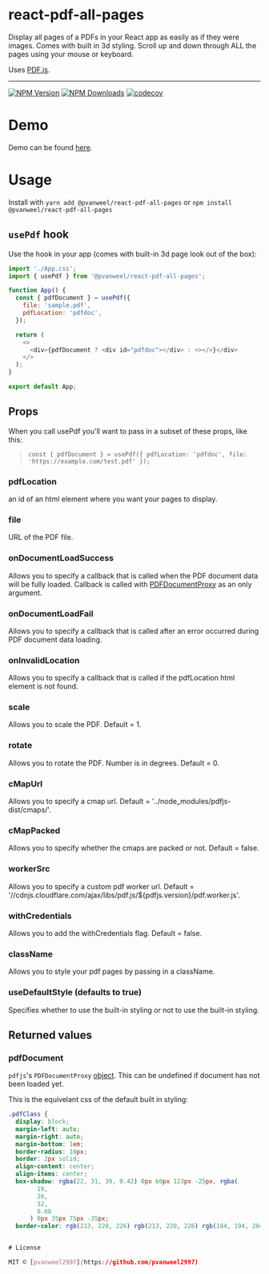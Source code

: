 # react-pdf-all-pages

Display all pages of a PDFs in your React app as easily as if they were images. Comes with built in 3d styling.
Scroll up and down through ALL the pages using your mouse or keyboard.

Uses [PDF.js](http://mozilla.github.io/pdf.js/).

---

[![NPM Version](https://img.shields.io/npm/v/@pvanweel/react-pdf-all-pages.svg?style=flat-square)](https://www.npmjs.com/package/@pvanweel/react-pdf-all-pages)
[![NPM Downloads](https://img.shields.io/npm/dm/@pvanweel/react-pdf-all-pages.svg?style=flat-square)](https://www.npmjs.com/package/@pvanweel/react-pdf-all-pages)
[![codecov](https://codecov.io/gh/pvanweel/react-pdf-all-pages/branch/master/graph/badge.svg)](https://codecov.io/gh/pvanweel/react-pdf-all-pages)

# Demo

Demo can be found [here](https://gldcrn-4173.csb.app/).

# Usage

Install with `yarn add @pvanweel/react-pdf-all-pages` or
`npm install @pvanweel/react-pdf-all-pages `

## `usePdf` hook

Use the hook in your app (comes with built-in 3d page look out of the box):

```js
import './App.css';
import { usePdf } from '@pvanweel/react-pdf-all-pages';

function App() {
  const { pdfDocument } = usePdf({
    file: 'sample.pdf',
    pdfLocation: 'pdfdoc',
  });

  return (
    <>
      <div>{pdfDocument ? <div id="pdfdoc"></div> : <></>}</div>
    </>
  );
}

export default App;
```

## Props

When you call usePdf you'll want to pass in a subset of these props, like this:

> `const { pdfDocument } = usePdf({ pdfLocation: 'pdfdoc', file: 'https://example.com/test.pdf' });`

### pdfLocation

an id of an html element where you want your pages to display.

### file

URL of the PDF file.

### onDocumentLoadSuccess

Allows you to specify a callback that is called when the PDF document data will be fully loaded.
Callback is called with [PDFDocumentProxy](https://github.com/mozilla/pdf.js/blob/master/src/display/api.js#L579)
as an only argument.

### onDocumentLoadFail

Allows you to specify a callback that is called after an error occurred during PDF document data loading.

### onInvalidLocation

Allows you to specify a callback that is called if the pdfLocation html element is not found.

### scale

Allows you to scale the PDF. Default = 1.

### rotate

Allows you to rotate the PDF. Number is in degrees. Default = 0.

### cMapUrl

Allows you to specify a cmap url. Default = '../node_modules/pdfjs-dist/cmaps/'.

### cMapPacked

Allows you to specify whether the cmaps are packed or not. Default = false.

### workerSrc

Allows you to specify a custom pdf worker url. Default = '//cdnjs.cloudflare.com/ajax/libs/pdf.js/\${pdfjs.version}/pdf.worker.js'.

### withCredentials

Allows you to add the withCredentials flag. Default = false.

### className

Allows you to style your pdf pages by passing in a className.

### useDefaultStyle (defaults to true)

Specifies whether to use the built-in styling or not to use the built-in styling.

## Returned values

### pdfDocument

`pdfjs`'s `PDFDocumentProxy` [object](https://github.com/mozilla/pdf.js/blob/master/src/display/api.js#L579).
This can be undefined if document has not been loaded yet.

This is the equivelant css of the default built in styling:

```css
.pdfClass {
  display: block;
  margin-left: auto;
  margin-right: auto;
  margin-bottom: 1em;
  border-radius: 10px;
  border: 2px solid;
  align-content: center;
  align-items: center;
  box-shadow: rgba(22, 31, 39, 0.42) 0px 60px 123px -25px, rgba(
        19,
        26,
        32,
        0.08
      ) 0px 35px 75px -35px;
  border-color: rgb(213, 220, 226) rgb(213, 220, 226) rgb(184, 194, 204);


# License

MIT © [pvanweel2997](https://github.com/pvanweel2997)
```
